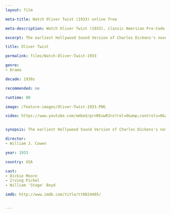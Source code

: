 ```yaml
---
layout: film

meta-title: Watch Oliver Twist (1933) online free

meta-description: Watch Oliver Twist (1933), classic American Pre-Code film and the earliest Hollywood sound version of Charles Dickens's novel.

excerpt: The earliest Hollywood Sound Version of Charles Dickens's novel, this American Pre-Code movie was made on an extremely low budget. It tells the classic story of a young orphan in 1830's London that is abused in a workhouse, then falls into the grips of a gang of criminals.

title: Oliver Twist

permalink: films/Watch-Oliver-Twist-1933

genre:
- Drama

decade: 1930s

recommended: no

runtime: 80

image: /feature-images/Oliver-Twist-1933.PNG

video: https://www.youtube.com/embed/prnREuwR3ro?rel=0&amp;controls=0&amp;showinfo=0


synopsis: The earliest Hollywood Sound Version of Charles Dickens's novel, this American Pre-Code movie was made on an extremely low budget. It tells the classic story of a young orphan in 1830's London that is abused in a workhouse, then falls into the grips of a gang of criminals.

director:
- William J. Cowen

year: 1933

country: USA

cast:
- Dickie Moore
- Irving Pichel
- William 'Stage' Boyd

imdb: http://www.imdb.com/title/tt0024405/


---
```

